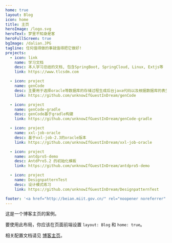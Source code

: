 ```yaml
---
home: true
layout: Blog
icon: home
title: 主页
heroImage: /logo.svg
heroText: 梦里不知身是客
heroFullScreen: true
bgImage: /dalian.JPG
tagline: 任何值得做的事就值得把它做好!
projects:
  - icon: link
    name: 学习文档
    desc: 本人学习总结的文档, 包含SpringBoot, SpringCloud, Linux, Extjs等
    link: https://www.tlcsdm.com

  - icon: project
    name: genCode
    desc: 主要用于选择oracle等数据库的存储过程生成后台java代码以及根据数据库的表生成crud存储过程等
    link: https://github.com/unknowIfGuestInDream/genCode

  - icon: project
    name: genCode-gradle
    desc: genCode基于gradle构建
    link: https://github.com/unknowIfGuestInDream/genCode-gradle

  - icon: project
    name: xxl-job-oracle
    desc: 基于xxl-job-2.3的oracle版本 
    link: https://github.com/unknowIfGuestInDream/xxl-job-oracle

  - icon: project
    name: antdpro5-demo
    desc: AntdPro5.2 的初始化模板
    link: https://github.com/unknowIfGuestInDream/antdpro5-demo

  - icon: project
    name: DesignpatternTest
    desc: 设计模式练习
    link: https://github.com/unknowIfGuestInDream/DesignpatternTest

footer: '<a href="http://beian.miit.gov.cn/" rel="noopener noreferrer" target="_blank">备案号: 辽ICP备2021000033号-1</a> | <a href="/about/site.html">关于网站</a>'
---
```


这是一个博客主页的案例。

要使用此布局，你应该在页面前端设置 `layout: Blog` 和 `home: true`。

相关配置文档请见 [博客主页](https://vuepress-theme-hope.github.io/v2/zh/guide/blog/home/)。
